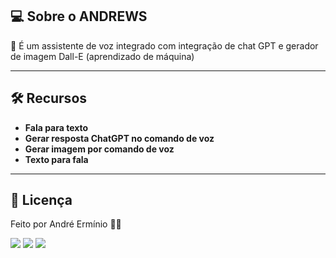 ## 💻 Sobre o ANDREWS

📄 É um assistente de voz integrado com integração de chat GPT e gerador de imagem Dall-E (aprendizado de máquina)

---

## 🛠 Recursos



- **Fala para texto**
- **Gerar resposta ChatGPT no comando de voz**
- **Gerar imagem por comando de voz**
- **Texto para fala**

---


## 📝 Licença

<!-- Este projeto esta sobe a licença [MIT](./LICENSE). -->

Feito por André Ermínio 👋🏽

<a href="https://www.linkedin.com/in/andr%C3%A9-erm%C3%ADnio-04b7a66b/"><img src="https://img.shields.io/badge/linkedin-%230077B5.svg?style=for-the-badge&logo=linkedin&logoColor=white" /></a>
<a href="https://www.instagram.com/andreerminio/"><img src="https://img.shields.io/badge/Instagram-%23E4405F.svg?style=for-the-badge&logo=Instagram&logoColor=white" /></a>
<a href="mailto:andre.erminio@gmail.com"><img src="https://img.shields.io/badge/Gmail-D14836?style=for-the-badge&logo=gmail&logoColor=white" /></a>
